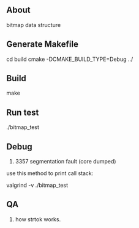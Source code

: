 ## About
bitmap data structure

## Generate Makefile
cd build
cmake -DCMAKE_BUILD_TYPE=Debug ../

## Build
make

## Run test

./bitmap_test

## Debug

1. 3357 segmentation fault (core dumped)

  use this method to print call stack:

   valgrind -v ./bitmap_test
  
   
## QA

1. how strtok works.
